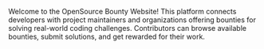 Welcome to the OpenSource Bounty Website! This platform connects developers with project maintainers and organizations offering bounties for solving real-world coding challenges. Contributors can browse available bounties, submit solutions, and get rewarded for their work.

